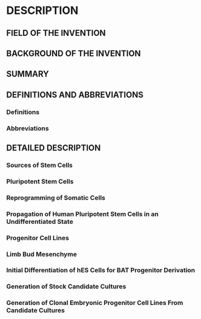 # DESCRIPTION

## FIELD OF THE INVENTION

## BACKGROUND OF THE INVENTION

## SUMMARY

## DEFINITIONS AND ABBREVIATIONS

### Definitions

### Abbreviations

## DETAILED DESCRIPTION

### Sources of Stem Cells

### Pluripotent Stem Cells

### Reprogramming of Somatic Cells

### Propagation of Human Pluripotent Stem Cells in an Undifferentiated State

### Progenitor Cell Lines

### Limb Bud Mesenchyme

### Initial Differentiation of hES Cells for BAT Progenitor Derivation

### Generation of Stock Candidate Cultures

### Generation of Clonal Embryonic Progenitor Cell Lines From Candidate Cultures

